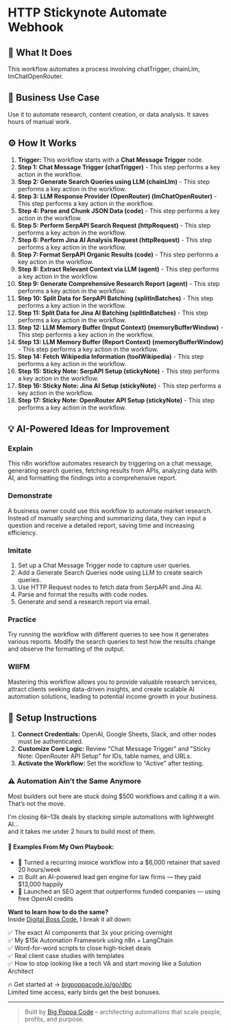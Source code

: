 # HTTP Stickynote Automate Webhook

## 🚀 What It Does
This workflow automates a process involving chatTrigger, chainLlm, lmChatOpenRouter.

## 💼 Business Use Case
Use it to automate research, content creation, or data analysis. It saves hours of manual work.

## ⚙️ How It Works
1.  **Trigger:** This workflow starts with a **Chat Message Trigger** node.
2. **Step 1: Chat Message Trigger (chatTrigger)** - This step performs a key action in the workflow.
3. **Step 2: Generate Search Queries using LLM (chainLlm)** - This step performs a key action in the workflow.
4. **Step 3: LLM Response Provider (OpenRouter) (lmChatOpenRouter)** - This step performs a key action in the workflow.
5. **Step 4: Parse and Chunk JSON Data (code)** - This step performs a key action in the workflow.
6. **Step 5: Perform SerpAPI Search Request (httpRequest)** - This step performs a key action in the workflow.
7. **Step 6: Perform Jina AI Analysis Request (httpRequest)** - This step performs a key action in the workflow.
8. **Step 7: Format SerpAPI Organic Results (code)** - This step performs a key action in the workflow.
9. **Step 8: Extract Relevant Context via LLM (agent)** - This step performs a key action in the workflow.
10. **Step 9: Generate Comprehensive Research Report (agent)** - This step performs a key action in the workflow.
11. **Step 10: Split Data for SerpAPI Batching (splitInBatches)** - This step performs a key action in the workflow.
12. **Step 11: Split Data for Jina AI Batching (splitInBatches)** - This step performs a key action in the workflow.
13. **Step 12: LLM Memory Buffer (Input Context) (memoryBufferWindow)** - This step performs a key action in the workflow.
14. **Step 13: LLM Memory Buffer (Report Context) (memoryBufferWindow)** - This step performs a key action in the workflow.
15. **Step 14: Fetch Wikipedia Information (toolWikipedia)** - This step performs a key action in the workflow.
16. **Step 15: Sticky Note: SerpAPI Setup (stickyNote)** - This step performs a key action in the workflow.
17. **Step 16: Sticky Note: Jina AI Setup (stickyNote)** - This step performs a key action in the workflow.
18. **Step 17: Sticky Note: OpenRouter API Setup (stickyNote)** - This step performs a key action in the workflow.

## 💡 AI-Powered Ideas for Improvement
### Explain
This n8n workflow automates research by triggering on a chat message, generating search queries, fetching results from APIs, analyzing data with AI, and formatting the findings into a comprehensive report.

### Demonstrate
A business owner could use this workflow to automate market research. Instead of manually searching and summarizing data, they can input a question and receive a detailed report, saving time and increasing efficiency.

### Imitate
1. Set up a Chat Message Trigger node to capture user queries.
2. Add a Generate Search Queries node using LLM to create search queries.
3. Use HTTP Request nodes to fetch data from SerpAPI and Jina AI.
4. Parse and format the results with code nodes.
5. Generate and send a research report via email.

### Practice
Try running the workflow with different queries to see how it generates various reports. Modify the search queries to test how the results change and observe the formatting of the output.

### WIIFM
Mastering this workflow allows you to provide valuable research services, attract clients seeking data-driven insights, and create scalable AI automation solutions, leading to potential income growth in your business.

## 🔧 Setup Instructions
1. **Connect Credentials:** OpenAI, Google Sheets, Slack, and other nodes must be authenticated.
2. **Customize Core Logic:** Review "Chat Message Trigger" and "Sticky Note: OpenRouter API Setup" for IDs, table names, and URLs.
3. **Activate the Workflow:** Set the workflow to "Active" after testing.

### ⚠️ Automation Ain’t the Same Anymore

Most builders out here are stuck doing $500 workflows and calling it a win.  
That’s not the move.  

I'm closing $6k–$13k deals by stacking simple automations with lightweight AI...  
and it takes me under 2 hours to build most of them.

#### 🧠 Examples From My Own Playbook:
- 🔁 Turned a recurring invoice workflow into a $6,000 retainer that saved 20 hours/week  
- ⚖️ Built an AI-powered lead gen engine for law firms — they paid $13,000 happily  
- 🚀 Launched an SEO agent that outperforms funded companies — using free OpenAI credits  

**Want to learn how to do the same?**  
Inside [Digital Boss Code](https://bigpoppacode.io/go/dbc), I break it all down:

✅ The exact AI components that 3x your pricing overnight  
✅ My $15k Automation Framework using n8n + LangChain  
✅ Word-for-word scripts to close high-ticket deals  
✅ Real client case studies with templates  
✅ How to stop looking like a tech VA and start moving like a Solution Architect  

🔥 Get started at → [bigpoppacode.io/go/dbc](https://bigpoppacode.io/go/dbc)  
Limited time access, early birds get the best bonuses.

---
> Built by [Big Poppa Code](https://bigpoppacode.io) – architecting automations that scale people, profits, and purpose.
